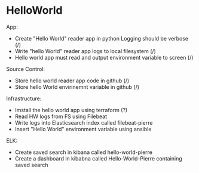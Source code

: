 # HelloWorld

App:

* Create "Hello World" reader app in python Logging should be verbose (/)
* Write "hello World" reader app logs to local filesystem (/)
* Hello world app must read and output environment variable to screen (/)

Source Control:

* Store hello world reader app code in github (/)
* Store hello World envirinemnt variable in github (/)

Infrastructure:

* Imstall the hello world app using terraform (?)
* Read HW logs from FS using Filebeat
* Write logs into Elasticsearch index called filebeat-pierre
* Insert "Hello World" environment variable using ansible

ELK:

* Create saved search in kibana called hello-world-pierre
* Create a dashboard in kibabna called Hello-World-Pierre containing saved search